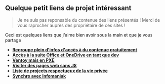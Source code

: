 ## Quelque petit liens de projet intéressant

> Je ne suis pas reponsable du contenue des liens présentés ! Merci de vous raprocher auprès des propriétaire de ces sites !

 Ceci est quelques liens que j'aime bien avoir sous la main et que je vous partage


- [**Regroupe plein d'infos d'accès à du contenue gratuitement**](https://fmhy.net/)
- [**Accès à la suite Office et OneDrive en tant que dev**](https://developer.microsoft.com/en-us/microsoft-365/profile)
- [**Ventoy mais en PXE**](https://www.iventoy.com/en/index.html)
- [**Visiter des pages web sans JS**](https://12ft.io/)
- [**Liste de projects respectueux de la vie privée**](https://pluja.github.io/awesome-privacy/)
- [**Synchro avec Infomaniak**](https://config.infomaniak.com/)
